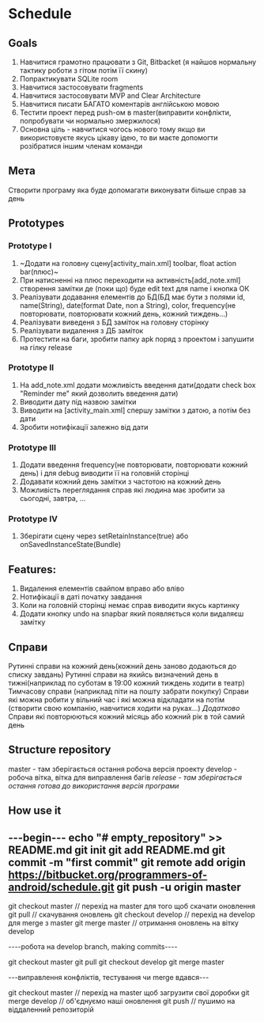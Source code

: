# Schedule
## Goals
1. Навчитися грамотно працювати з Git, Bitbacket (я найшов нормальну тактику роботи з гітом потім її скину)
2. Попрактикувати SQLite room
3. Навчитися застосовувати fragments
4. Навчитися застосовувати MVP and Clear Architecture
5. Навчитися писати БАГАТО коментарів англійською мовою
6. Тестити проект перед push-ом в master(виправити конфлікти, попробувати чи нормально змержилося)
7. Основна ціль - навчитися чогось нового тому якщо ви використовуєте якусь цікаву ідею, то ви маєте допомогти розібратися іншим членам команди


## Мета

Cтворити програму яка буде допомагати виконувати більше справ за день 


## Prototypes

### Prototype I
1. ~Додати на головну сцену[activity_main.xml] toolbar, float action bar(плюс)~
2. При натисненні на плюс переходити на активність[add_note.xml] створення замітки де (поки що) буде edit text для name і кнопка ОК
3. Реалізувати додавання елементів до БД(БД має бути з полями id, name(String), date(format Date, non a String), color, frequency(не повторювати, повторювати кожний день, кожний тиждень...) 
4. Реалізувати виведеня з БД заміток на головну сторінку
5. Реалізувати видалення з ДБ заміток
6. Протестити на баги, зробити папку apk поряд з проектом і запушити на гілку release 

### Prototype II
1. На add_note.xml додати можливість введення дати(додати check box "Reminder me" який дозволить введення дати) 
2. Виводити дату під назвою замітки
3. Виводити на [activity_main.xml] спершу замітки з датою, а потім без дати
4. Зробити нотифікації залежно від дати

### Prototype III
1. Додати введення frequency(не повторювати, повторювати кожний день) і для debug виводити її на головній сторінці
2. Додавати кожний день замітки з частотою на кожний день
3. Можливість переглядання справ які людина має зробити за сьогодні, завтра, ...

### Prototype IV
1. Зберігати сцену через setRetainInstance(true) або onSavedInstanceState(Bundle)



## Features:
1. Видалення елементів свайпом вправо або вліво
2. Нотифікації в даті початку завдання
3. Коли на головній сторінці немає справ виводити якусь картинку
4. Додати кнопку undo на snapbar який появляється коли видаляєш замітку

## Справи
Рутинні справи на кожний день(кожний день заново додаються до списку завдань)
Рутинні справи на якийсь визначений день в тижні(наприклад по суботам в 19:00 кожний тиждень ходити в театр)
Тимчасову справи (наприклад піти на пошту забрати покупку)
Справи які можна робити у вільний час і які можна відкладати на потім (створити свою компанію, навчитися ходити на руках...)
*Додатково*
Справи які повторюються кожний місяць або кожний рік в той самий день



## Structure repository
master - там зберігається остання робоча версія проекту
develop - робоча вітка, вітка для виправлення багів
*release - там зберігається остання готова до використання версія програми*

## How use it
---begin---
echo "# empty_repository" >> README.md
git init
git add README.md
git commit -m "first commit"
git remote add origin https://bitbucket.org/programmers-of-android/schedule.git
git push -u origin master
-----------

git checkout master     // перехід на master для того щоб скачати оновлення
git pull                // скачування оновлень
git checkout develop    // перехід на develop для merge з master
git merge master        // отримання оновлень на вітку develop

----робота на develop branch, making commits----

git checkout master
git pull
git checkout develop
git merge master

---виправлення конфліктів, тестування чи merge вдався---

git checkout master     // перехід на master щоб загрузити свої доробки
git merge develop       // об'єднуємо наші оновлення
git push                // пушимо на віддаленний репозиторій
